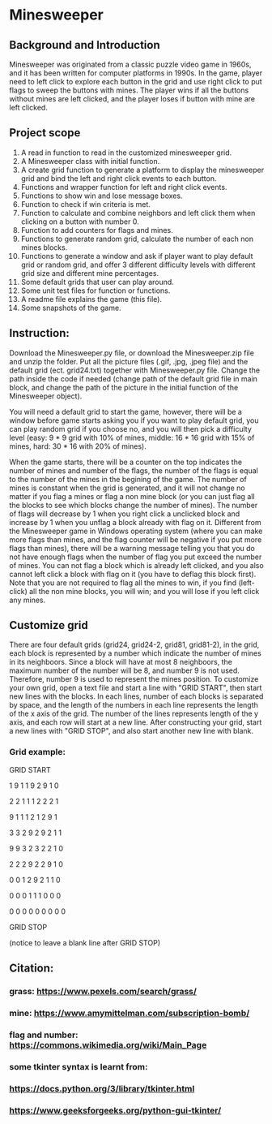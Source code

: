 # Minesweeper


## Background and Introduction
Minesweeper was originated from a classic puzzle video game in 1960s, and it has been written for computer platforms in 1990s. In the game, player need to left click to explore each button in the grid and use right click to put flags to sweep the buttons with mines. The player wins if all the buttons without mines are left clicked, and the player loses if button with mine are left clicked.


## Project scope
1. A read in function to read in the customized minesweeper grid.
2. A Minesweeper class with initial function.
3. A create grid function to generate a platform to display the minesweeper grid and bind the left and right click events to each button.
4. Functions and wrapper function for left and right click events.
5. Functions to show win and lose message boxes.
6. Function to check if win criteria is met. 
7. Function to calculate and combine neighbors and left click them when clicking on a button with number 0.
8. Function to add counters for flags and mines.
9. Functions to generate random grid, calculate the number of each non mines blocks.
10. Functions to generate a window and ask if player want to play default grid or random grid, and offer 3 different difficulty levels with different grid size and different mine percentages.
11. Some default grids that user can play around.
12. Some unit test files for function or functions.
13. A readme file explains the game (this file).
14. Some snapshots of the game.

## Instruction:
Download the Minesweeper.py file, or download the Minesweeper.zip file and unzip the folder. Put all the picture files (.gif, .jpg, .jpeg file) and the default grid (ect. grid24.txt) together with Minesweeper.py file. Change the path inside the code if needed (change path of the default grid file in main block, and change the path of the picture in the initial function of the Minesweeper object). 

You will need a default grid to start the game, however, there will be a window before game starts asking you if you want to play default grid, you can play random grid if you choose no, and you will then pick a difficulty level (easy: 9 * 9 grid with 10% of mines, middle: 16 * 16 grid with 15% of mines, hard: 30 * 16 with 20% of mines). 

When the game starts, there will be a counter on the top indicates the number of mines and number of the flags, the number of the flags is equal to the number of the mines in the begining of the game. The number of mines is constant when the grid is generated, and it will not change no matter if you flag a mines or flag a non mine block (or you can just flag all the blocks to see which blocks change the number of mines). The number of flags will decrease by 1 when you right click a unclicked block and increase by 1 when you unflag a block already with flag on it. Different from the Minesweeper game in Windows operating system (where you can make more flags than mines, and the flag counter will be negative if you put more flags than mines), there will be a warning message telling you that you do not have enough flags when the number of flag you put exceed the number of mines. You can not flag a block which is already left clicked, and you also cannot left click a block with flag on it (you have to deflag this block first). Note that you are not required to flag all the mines to win, if you find (left-click) all the non mine blocks, you will win; and you will lose if you left click any mines. 

## Customize grid
There are four default grids (grid24, grid24-2, grid81, grid81-2), in the grid, each block is represented by a number which indicate the number of mines in its neighboors. Since a block will have at most 8 neighboors, the maximum number of the number will be 8, and number 9 is not used. Therefore, number 9 is used to represent the mines position. To customize your own grid, open a text file and start a line with "GRID START", then start new lines with the blocks. In each lines, number of each blocks is separated by space, and the length of the numbers in each line represents the length of the x axis of the grid. The number of the lines represents length of the y axis, and each row will start at a new line. After constructing your grid, start a new lines with "GRID STOP", and also start another new line with blank. 
### Grid example:
GRID START

1 9 1 1 9 2 9 1 0

2 2 1 1 1 2 2 2 1

9 1 1 1 2 1 2 9 1

3 3 2 9 2 9 2 1 1

9 9 3 2 3 2 2 1 0

2 2 2 9 2 2 9 1 0

0 0 1 2 9 2 1 1 0

0 0 0 1 1 1 0 0 0

0 0 0 0 0 0 0 0 0

GRID STOP


(notice to leave a blank line after GRID STOP)


## Citation:

### grass: https://www.pexels.com/search/grass/

### mine: https://www.amymittelman.com/subscription-bomb/

### flag and number: https://commons.wikimedia.org/wiki/Main_Page

### some tkinter syntax is learnt from: 
### https://docs.python.org/3/library/tkinter.html
### https://www.geeksforgeeks.org/python-gui-tkinter/
